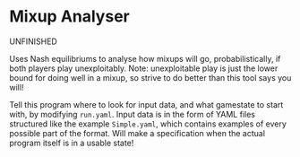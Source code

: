 # Mixup Analyser

UNFINISHED

Uses Nash equilibriums to analyse how mixups will go, probabilistically, if both players play unexploitably. Note: unexploitable play is just the lower bound for doing well in a mixup, so strive to do better than this tool says you will!

Tell this program where to look for input data, and what gamestate to start with, by modifying `run.yaml`. Input data is in the form of YAML files structured like the example `Simple.yaml`, which contains examples of every possible part of the format. Will make a specification when the actual program itself is in a usable state!
